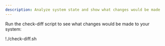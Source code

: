 ```yaml
---
description: Analyze system state and show what changes would be made
---
```


Run the check-diff script to see what changes would be made to your system:

!./check-diff.sh